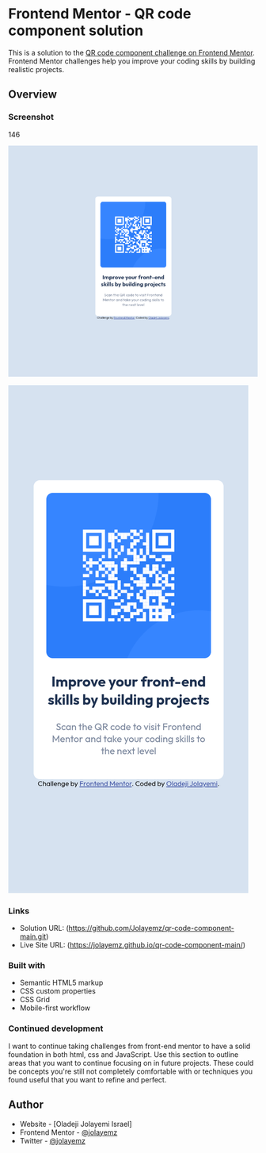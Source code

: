 # Frontend Mentor - QR code component solution

This is a solution to the [QR code component challenge on Frontend Mentor](https://www.frontendmentor.io/challenges/qr-code-component-iux_sIO_H). Frontend Mentor challenges help you improve your coding skills by building realistic projects. 

## Overview

### Screenshot
146

![](Solution/Screenshot_20220715-232500~3.png)

![](Solution/Screenshot_20220715-232533~2.png)


### Links

- Solution URL: (https://github.com/Jolayemz/qr-code-component-main.git)
- Live Site URL: (https://jolayemz.github.io/qr-code-component-main/)


### Built with

- Semantic HTML5 markup
- CSS custom properties
- CSS Grid
- Mobile-first workflow


### Continued development

I want to continue taking challenges from front-end mentor to have a solid foundation in both html, css and JavaScript.
Use this section to outline areas that you want to continue focusing on in future projects. These could be concepts you're still not completely comfortable with or techniques you found useful that you want to refine and perfect.


## Author

- Website - [Oladeji Jolayemi Israel]
- Frontend Mentor - [@jolayemz](https://www.frontendmentor.io/profile/jolayemz)
- Twitter - [@jolayemz](https://www.twitter.com/jolayemz)
